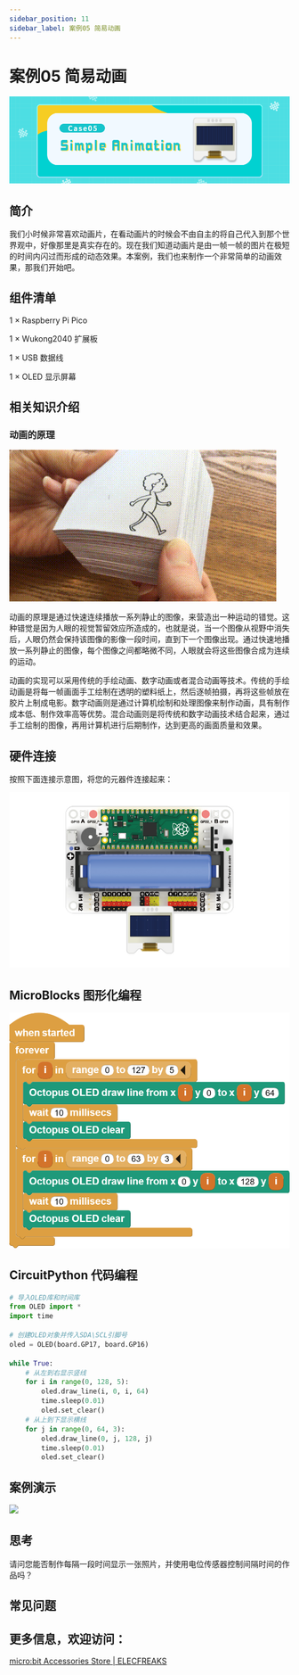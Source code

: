 ```yaml
---
sidebar_position: 11
sidebar_label: 案例05 简易动画
---
```



# 案例05 简易动画

![](./images/wukong2040-inventors-case05-01.png)

## 简介

我们小时候非常喜欢动画片，在看动画片的时候会不由自主的将自己代入到那个世界观中，好像那里是真实存在的。现在我们知道动画片是由一帧一帧的图片在极短的时间内闪过而形成的动态效果。本案例，我们也来制作一个非常简单的动画效果，那我们开始吧。

## 组件清单

1 × Raspberry Pi Pico

1 × Wukong2040 扩展板

1 × USB 数据线

1 × OLED 显示屏幕

## 相关知识介绍

### 动画的原理

![](./images/wukong2040-inventors-case05-02.gif)

动画的原理是通过快速连续播放一系列静止的图像，来营造出一种运动的错觉。这种错觉是因为人眼的视觉暂留效应所造成的，也就是说，当一个图像从视野中消失后，人眼仍然会保持该图像的影像一段时间，直到下一个图像出现。通过快速地播放一系列静止的图像，每个图像之间都略微不同，人眼就会将这些图像合成为连续的运动。

动画的实现可以采用传统的手绘动画、数字动画或者混合动画等技术。传统的手绘动画是将每一帧画面手工绘制在透明的塑料纸上，然后逐帧拍摄，再将这些帧放在胶片上制成电影。数字动画则是通过计算机绘制和处理图像来制作动画，具有制作成本低、制作效率高等优势。混合动画则是将传统和数字动画技术结合起来，通过手工绘制的图像，再用计算机进行后期制作，达到更高的画面质量和效果。

## 硬件连接

按照下面连接示意图，将您的元器件连接起来：

![](./images/wukong2040-inventors-case04-06.png)

## MicroBlocks 图形化编程

![](./images/wukong2040-inventors-case05-05.png)

## CircuitPython 代码编程

```python
# 导入OLED库和时间库
from OLED import *
import time

# 创建OLED对象并传入SDA\SCL引脚号
oled = OLED(board.GP17, board.GP16)

while True:
    # 从左到右显示竖线
    for i in range(0, 128, 5):
        oled.draw_line(i, 0, i, 64)
        time.sleep(0.01)
        oled.set_clear()
    # 从上到下显示横线
    for j in range(0, 64, 3):
        oled.draw_line(0, j, 128, j)
        time.sleep(0.01)
        oled.set_clear()
```

## 案例演示

![](./images/wukong2040-inventors-kit-case05-06.gif)

## 思考

请问您能否制作每隔一段时间显示一张照片，并使用电位传感器控制间隔时间的作品吗？



## 常见问题



## 更多信息，欢迎访问：

[micro:bit Accessories Store | ELECFREAKS](https://www.elecfreaks.com/)

